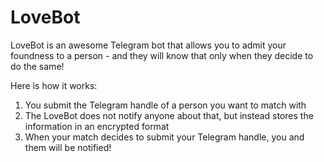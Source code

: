 # LoveBot
LoveBot is an awesome Telegram bot that allows you to admit your foundness to a person - and they will know that only when they decide to do the same!

Here is how it works:

1. You submit the Telegram handle of a person you want to match with
2. The LoveBot does not notify anyone about that, but instead stores the information in an encrypted format
3. When your match decides to submit your Telegram handle, you and them will be notified!
